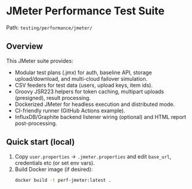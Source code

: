 # JMeter Performance Test Suite

Path: `testing/performance/jmeter/`

## Overview

This JMeter suite provides:
- Modular test plans (.jmx) for auth, baseline API, storage upload/download, and multi-cloud failover simulation.
- CSV feeders for test data (users, upload keys, item ids).
- Groovy JSR223 helpers for token caching, multipart uploads (presigned), result processing.
- Dockerized JMeter for headless execution and distributed mode.
- CI-friendly runner (GitHub Actions example).
- InfluxDB/Graphite backend listener wiring (optional) and HTML report post-processing.

## Quick start (local)

1. Copy `user.properties` -> `.jmeter.properties` and edit `base_url`, credentials etc (or set env vars).
2. Build Docker image (if desired):
   ```bash
   docker build -t perf-jmeter:latest .
